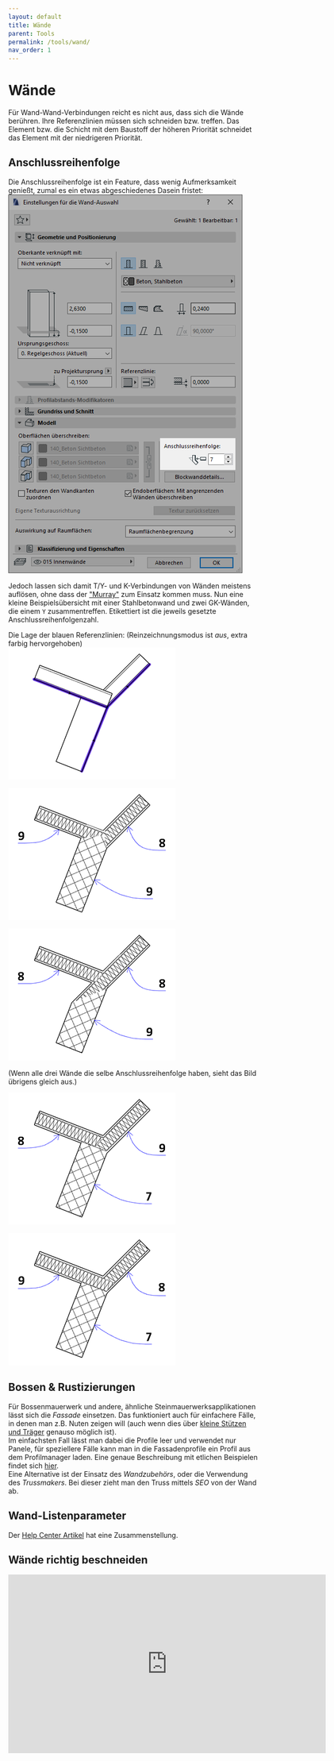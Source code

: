 ```yaml
---
layout: default
title: Wände
parent: Tools
permalink: /tools/wand/
nav_order: 1
---
```

# Wände

Für Wand-Wand-Verbindungen reicht es nicht aus, dass sich die Wände berühren. Ihre Referenzlinien müssen sich schneiden bzw. treffen. Das Element bzw. die Schicht mit dem Baustoff der höheren Priorität schneidet das Element mit der niedrigeren Priorität.

## Anschlussreihenfolge
Die Anschlussreihenfolge ist ein Feature, dass wenig Aufmerksamkeit genießt, zumal es ein etwas abgeschiedenes Dasein fristet:  
![Anschlussreihenfolge](../../img/wand-anschlussreihenfolge-1.png)

Jedoch lassen sich damit T/Y- und K-Verbindungen von Wänden meistens auflösen, ohne dass der ["Murray"](/techniken#stützen-zur-verschneidung) zum Einsatz kommen muss. Nun eine kleine Beispielsübersicht mit einer Stahlbetonwand und zwei GK-Wänden, die einem `Y` zusammentreffen. Etikettiert ist die jeweils gesetzte Anschlussreihenfolgenzahl.

Die Lage der blauen Referenzlinien: (Reinzeichnungsmodus ist _aus_, extra farbig hervorgehoben)  
![Lage der Referenzlinien](../../img/wand-anschlussreihenfolge-2.png)

![Lage der Referenzlinien](../../img/wand-anschlussreihenfolge-3.png)

![Lage der Referenzlinien](../../img/wand-anschlussreihenfolge-4.png)

(Wenn alle drei Wände die selbe Anschlussreihenfolge haben, sieht das Bild übrigens gleich aus.)

![Lage der Referenzlinien](../../img/wand-anschlussreihenfolge-5.png)

![Lage der Referenzlinien](../../img/wand-anschlussreihenfolge-6.png)


## Bossen & Rustizierungen
Für Bossenmauerwerk und andere, ähnliche Steinmauerwerksapplikationen lässt sich die _Fassade_ einsetzen. Das funktioniert auch für einfachere Fälle, in denen man z.B. Nuten zeigen will (auch wenn dies über [kleine Stützen und Träger](/techniken/#schneidende-luft) genauso möglich ist).  
Im einfachsten Fall lässt man dabei die Profile leer und verwendet nur Panele, für speziellere Fälle kann man in die Fassadenprofile ein Profil aus dem Profilmanager laden. Eine genaue Beschreibung mit etlichen Beispielen findet sich [hier](https://hey-archicad.de/2019/05/29/steinmauerwerk-bossenmauerwerk/).  
Eine Alternative ist der Einsatz des _Wandzubehörs_, oder die Verwendung des _Trussmakers_. Bei dieser zieht man den Truss mittels _SEO_ von der Wand ab.


## Wand-Listenparameter
Der [Help Center Artikel](https://helpcenter.graphisoft.com/de/user-guide/137276/) hat eine Zusammenstellung.


## Wände richtig beschneiden
<iframe width="640" height="360" src="https://www.youtube.com/embed/K7OZ_fU7eGA" frameborder="0" allow="accelerometer; autoplay; encrypted-media; gyroscope; picture-in-picture" allowfullscreen></iframe>
